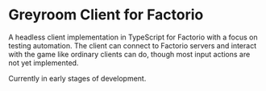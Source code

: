 # Greyroom Client for Factorio

A headless client implementation in TypeScript for Factorio with a focus on testing automation.
The client can connect to Factorio servers and interact with the game like ordinary clients can do, though most input actions are not yet implemented.

Currently in early stages of development.
